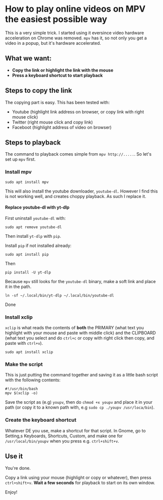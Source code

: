 # How to play online videos on MPV the easiest possible way

This is a very simple trick. I started using it eversince video hardware acceleration on Chrome was removed. ```mpv``` has it, so not only you get a video in a popup, but it's hardware accelerated.

## What we want:
* **Copy the link or highlight the link with the mouse**
* **Press a keyboard shortcut to start playback**


## Steps to copy the link

The copying part is easy. This has been tested with:
* Youtube (highlight link address on browser, or copy link with right mouse click)
* Twitter (right mouse click and copy link)
* Faceboot (highlight address of video on browser)


## Steps to playback

The command to playback comes simple from ```mpv http://.....```. So let's set up ```mpv``` first.

### Install mpv

```sudo apt install mpv```

This will also install the youtube downloader, ```youtube-dl```. However I find this is not working well, and creates choppy playback. As such I replace it.

#### Replace youtube-dl with yt-dlp

First uninstall ```youtube-dl``` with:

```sudo apt remove youtube-dl```

Then install ```yt-dlp``` with ```pip```.

Install ```pip``` if not installed already:

```sudo apt install pip```

Then

```pip install -U yt-dlp```

Because ```mpv``` still looks for the ```youtube-dl``` binary, make a soft link and place it in the path.

```ln -sf ~/.local/bin/yt-dlp ~/.local/bin/youtube-dl```

Done

### Install xclip

```xclip``` is what reads the contents of **both** the PRIMARY (what text you highlight with your mouse and paste with middle click) and the CLIPBOARD (what text you select and do ```ctrl+c``` or copy with right click then copy, and paste with ```ctrl+v```).

```sudo apt install xclip```


### Make the script

This is just putting the command together and saving it as a little bash script with the following contents:

~~~
#!/usr/bin/bash
mpv $(xclip -o)
~~~

Save the script as (e.g) ```youpv```, then do ```chmod +x youpv``` and place it in your path (or copy it to a known path with, e.g ```sudo cp ./youpv /usr/loca/bin```).

### Create the keyboard shortcut

Whatever DE you use, make a shortcut for that script. In Gnome, go to Setting,s Keyboards, Shortcuts, Custom, and make one for ```/usr/local/bin/youpv``` when you press e.g. ```ctrl+shift+v```.

## Use it

You're done.

Copy a link using your mouse (highlight or copy or whatever), then press ```ctrl+shift+v```. **Wait a few seconds** for playback to start on its own window.

Enjoy!



